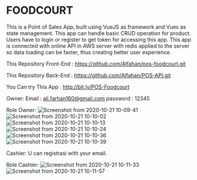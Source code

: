 # FOODCOURT

This is a Point of Sales App, built using VueJS as framework and Vuex as state management. This app can handle basic CRUD operation for product. Users have to login or register to get token for accessing this app. This app is connected with online API in AWS server with redis applied to the server so data loading can be faster, thus creating better user experience.

This Repository Front-End : https://github.com/Alfahan/pos-foodcourt.git

This Repository Back-End : https://github.com/Alfahan/POS-API.git

You Can try This App : http://bit.ly/POS-Foodcourt

Owner: 
Email     : ali.farhan160@gmail.com 
password  : 12345

Role Owner:
![Screenshot from 2020-10-21 10-09-41](https://user-images.githubusercontent.com/49190810/96668786-1d1e4300-1386-11eb-82b6-86a12cf69358.png)
![Screenshot from 2020-10-21 10-10-02](https://user-images.githubusercontent.com/49190810/96668798-227b8d80-1386-11eb-9b1a-f9a7314faff7.png)
![Screenshot from 2020-10-21 10-10-13](https://user-images.githubusercontent.com/49190810/96668808-25767e00-1386-11eb-9ecf-2d424a0b9059.png)
![Screenshot from 2020-10-21 10-10-24](https://user-images.githubusercontent.com/49190810/96668813-27d8d800-1386-11eb-9e7f-076797458c33.png)
![Screenshot from 2020-10-21 10-10-36](https://user-images.githubusercontent.com/49190810/96668820-2dceb900-1386-11eb-857e-2cbaa0487367.png)
![Screenshot from 2020-10-21 10-10-39](https://user-images.githubusercontent.com/49190810/96668824-30c9a980-1386-11eb-9f57-a0ca501afd0d.png)

Cashier:
U can registrasi with your email.

Role Cashier:
![Screenshot from 2020-10-21 10-11-33](https://user-images.githubusercontent.com/49190810/96668827-33c49a00-1386-11eb-867d-840ba51059f4.png)
![Screenshot from 2020-10-21 10-11-57](https://user-images.githubusercontent.com/49190810/96668835-36bf8a80-1386-11eb-993c-baa50240005c.png)
